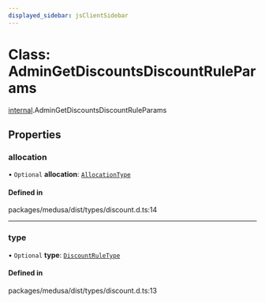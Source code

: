 ```yaml
---
displayed_sidebar: jsClientSidebar
---
```


# Class: AdminGetDiscountsDiscountRuleParams

[internal](../modules/internal.md).AdminGetDiscountsDiscountRuleParams

## Properties

### allocation

• `Optional` **allocation**: [`AllocationType`](../enums/internal.AllocationType.md)

#### Defined in

packages/medusa/dist/types/discount.d.ts:14

___

### type

• `Optional` **type**: [`DiscountRuleType`](../enums/internal.DiscountRuleType.md)

#### Defined in

packages/medusa/dist/types/discount.d.ts:13
